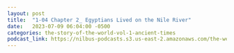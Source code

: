 ```yaml
---
layout: post
title:  "1-04 Chapter 2_ Egyptians Lived on the Nile River"
date:   2023-07-09 06:04:00 -0500
categories: the-story-of-the-world-vol-1-ancient-times
podcast_link: https://nilbus-podcasts.s3.us-east-2.amazonaws.com/the-well-trained-mind/The%20Story%20of%20the%20World%20Vol.%201%20Ancient%20Times/1-04%20Chapter%202_%20Egyptians%20Lived%20on%20the%20Nile%20River.mp3
---
```

